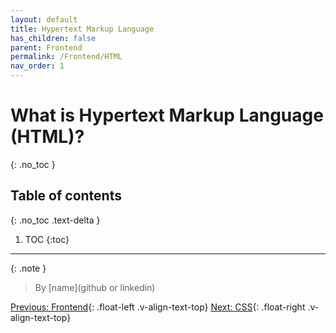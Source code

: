 ```yaml
---
layout: default
title: Hypertext Markup Language
has_children: false
parent: Frontend
permalink: /Frontend/HTML
nav_order: 1
---
```


# What is Hypertext Markup Language (HTML)?
{: .no_toc }

## Table of contents
{: .no_toc .text-delta }

1. TOC
{:toc}

---

{: .note }
> By [name](github or linkedin)

[Previous: Frontend](../Frontend){: .float-left .v-align-text-top}
[Next: CSS](CSS){: .float-right .v-align-text-top}